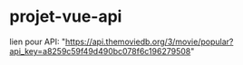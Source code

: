 # projet-vue-api
lien pour API:  "https://api.themoviedb.org/3/movie/popular?api_key=a8259c59f49d490bc078f6c196279508"
